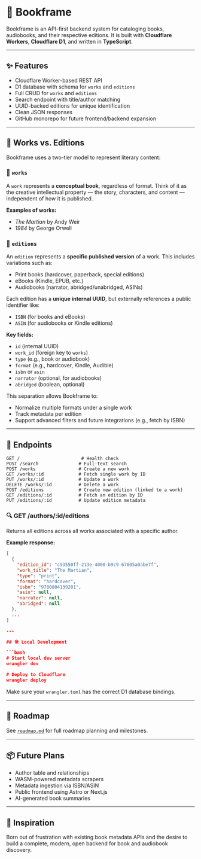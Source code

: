 # 📘 Bookframe

Bookframe is an API-first backend system for cataloging books, audiobooks, and their respective editions. It is built with **Cloudflare Workers**, **Cloudflare D1**, and written in **TypeScript**.

---

## ✨ Features

- Cloudflare Worker-based REST API
- D1 database with schema for `works` and `editions`
- Full CRUD for `works` and `editions`
- Search endpoint with title/author matching
- UUID-backed editions for unique identification
- Clean JSON responses
- GitHub monorepo for future frontend/backend expansion

---

## 📖 Works vs. Editions

Bookframe uses a two-tier model to represent literary content:

### 🧠 `works`
A `work` represents a **conceptual book**, regardless of format. Think of it as the creative intellectual property — the story, characters, and content — independent of how it is published.

**Examples of works:**
- *The Martian* by Andy Weir
- *1984* by George Orwell

### 🧩 `editions`
An `edition` represents a **specific published version** of a work. This includes variations such as:

- Print books (hardcover, paperback, special editions)
- eBooks (Kindle, EPUB, etc.)
- Audiobooks (narrator, abridged/unabridged, ASINs)

Each edition has a **unique internal UUID**, but externally references a public identifier like:

- `ISBN` (for books and eBooks)
- `ASIN` (for audiobooks or Kindle editions)

**Key fields:**
- `id` (internal UUID)
- `work_id` (foreign key to `works`)
- `type` (e.g., book or audiobook)
- `format` (e.g., hardcover, Kindle, Audible)
- `isbn` or `asin`
- `narrator` (optional, for audiobooks)
- `abridged` (boolean, optional)

This separation allows Bookframe to:

- Normalize multiple formats under a single work
- Track metadata per edition
- Support advanced filters and future integrations (e.g., fetch by ISBN)

---

## 🔌 Endpoints

```http
GET /                       # Health check
POST /search               # Full-text search
POST /works                # Create a new work
GET /works/:id             # Fetch single work by ID
PUT /works/:id             # Update a work
DELETE /works/:id          # Delete a work
POST /editions             # Create new edition (linked to a work)
GET /editions/:id          # Fetch an edition by ID
PUT /editions/:id          # Update edition metadata
```

### 🔍 GET /authors/:id/editions
Returns all editions across all works associated with a specific author.

**Example response:**

```json
[
  {
    "edition_id": "c93550ff-213e-4000-b9c9-67005a0abe7f",
    "work_title": "The Martian",
    "type": "print",
    "format": "hardcover",
    "isbn": "9780804139201",
    "asin": null,
    "narrator": null,
    "abridged": null
  },
  ...
]

---

## 🛠️ Local Development

```bash
# Start local dev server
wrangler dev

# Deploy to Cloudflare
wrangler deploy
```

Make sure your `wrangler.toml` has the correct D1 database bindings.

---

## 🧭 Roadmap

See [`roadmap.md`](./roadmap.md) for full roadmap planning and milestones.

---

## 📦 Future Plans

- Author table and relationships
- WASM-powered metadata scrapers
- Metadata ingestion via ISBN/ASIN
- Public frontend using Astro or Next.js
- AI-generated book summaries

---

## 🧠 Inspiration

Born out of frustration with existing book metadata APIs and the desire to build a complete, modern, open backend for book and audiobook discovery.
